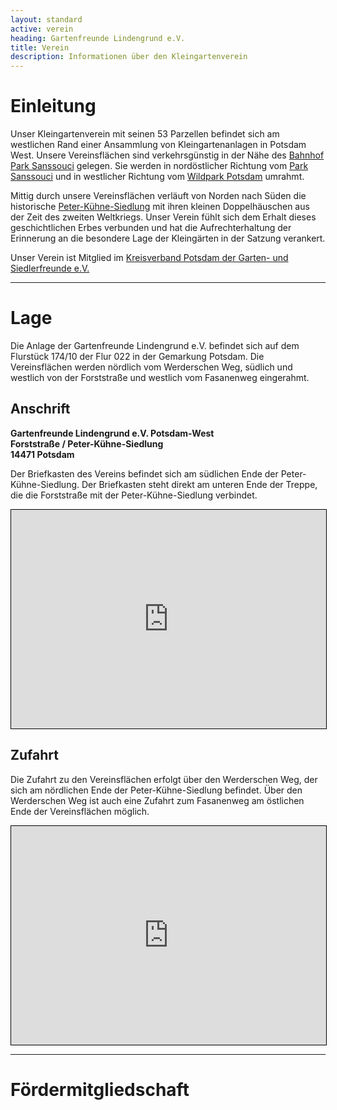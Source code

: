 ```yaml
---
layout: standard
active: verein
heading: Gartenfreunde Lindengrund e.V.
title: Verein
description: Informationen über den Kleingartenverein
---
```


# Einleitung

Unser Kleingartenverein mit seinen 53 Parzellen befindet sich am westlichen Rand einer Ansammlung von Kleingartenanlagen in Potsdam West. Unsere Vereinsflächen sind verkehrsgünstig in der Nähe des [Bahnhof Park Sanssouci](https://de.wikipedia.org/wiki/Bahnhof_Potsdam_Park_Sanssouci) gelegen. Sie werden in nordöstlicher Richtung vom [Park Sanssouci](https://de.wikipedia.org/wiki/Park_Sanssouci) und in westlicher Richtung vom [Wildpark Potsdam](https://de.wikipedia.org/wiki/Wildpark_Potsdam) umrahmt.

Mittig durch unsere Vereinsflächen verläuft von Norden nach Süden die historische [Peter-Kühne-Siedlung](/peter-kuehne-siedlung) mit ihren kleinen Doppelhäuschen aus der Zeit des zweiten Weltkriegs. Unser Verein fühlt sich dem Erhalt dieses geschichtlichen Erbes verbunden und hat die Aufrechterhaltung der Erinnerung an die besondere Lage der Kleingärten in der Satzung verankert.

Unser Verein ist Mitglied im [Kreisverband Potsdam der Garten- und Siedlerfreunde e.V.](https://www.vgs-kv-potsdam.de/) 

<hr class="post-separator">

# Lage

Die Anlage der Gartenfreunde Lindengrund e.V. befindet sich auf dem Flurstück 174/10 der Flur 022 in der Gemarkung Potsdam.
Die Vereinsflächen werden nördlich vom Werderschen Weg, südlich und westlich von der Forststraße und westlich vom Fasanenweg eingerahmt. 

## Anschrift

**Gartenfreunde Lindengrund e.V. Potsdam-West**<br>
**Forststraße / Peter-Kühne-Siedlung**<br>
**14471 Potsdam**

Der Briefkasten des Vereins befindet sich am südlichen Ende der Peter-Kühne-Siedlung. Der Briefkasten steht direkt am unteren Ende der Treppe, die die Forststraße mit der Peter-Kühne-Siedlung verbindet.

<iframe width="100%" height="350px" src="https://www.openstreetmap.org/export/embed.html?bbox=13.007946610450746%2C52.38911582655223%2C13.016363382339478%2C52.392127694350286&layer=mapnik&marker=52.390621786141196%2C13.012152314186096" style="border: 1px solid black"></iframe>

## Zufahrt

Die Zufahrt zu den Vereinsflächen erfolgt über den Werderschen Weg, der sich am nördlichen Ende der Peter-Kühne-Siedlung befindet. Über den Werderschen Weg ist auch eine Zufahrt zum Fasanenweg am östlichen Ende der Vereinsflächen möglich.

<iframe width="100%" height="350px" src="https://www.openstreetmap.org/export/embed.html?bbox=13.007989525794985%2C52.390494108952055%2C13.016406297683716%2C52.39350588270325&layer=mapnik&marker=52.39200002151726%2C13.012195229530334" style="border: 1px solid black"></iframe>

<hr class="post-separator">

# Förder&shy;mitgliedschaft


